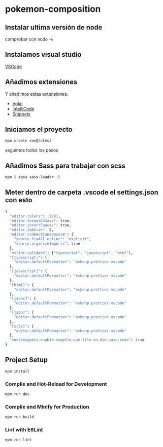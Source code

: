 # pokemon-composition

## Instalar ultima versión de node

comprobar con node -v

## Instalamos visual studio

[VSCode](https://code.visualstudio.com/)

## Añadimos extensiones

Y añadimos estas extensiones:

- [Volar](https://marketplace.visualstudio.com/items?itemName=Vue.volar)
- [IntelliCode](https://marketplace.visualstudio.com/items?itemName=VisualStudioExptTeam.vscodeintellicode)
- [Snippets](https://marketplace.visualstudio.com/items?itemName=sdras.vue-vscode-snippets)

## Iniciamos el proyecto

```sh
npm create vue@latest
```

seguimos todos los pasos

## Añadimos Sass para trabajar con scss

```sh
npm i sass sass-loader -D
```

## Meter dentro de carpeta .vscode el settings.json con esto

```sh
{
  "editor.rulers": [120],
  "editor.formatOnSave": true,
  "editor.insertSpaces": true,
  "editor.tabSize": 2,
  "editor.codeActionsOnSave": {
    "source.fixAll.eslint": "explicit",
    "source.organizeImports": true
  },
  "eslint.validate": ["typescript", "javascript", "html"],
  "[typescript]": {
    "editor.defaultFormatter": "esbenp.prettier-vscode"
  },
  "[javascript]": {
    "editor.defaultFormatter": "esbenp.prettier-vscode"
  },
  "[html]": {
    "editor.defaultFormatter": "esbenp.prettier-vscode"
  },
  "[jsonc]": {
    "editor.defaultFormatter": "esbenp.prettier-vscode"
  },
  "[json]": {
    "editor.defaultFormatter": "esbenp.prettier-vscode"
  },
  "[scss]": {
    "editor.defaultFormatter": "esbenp.prettier-vscode"
  },
  "vue3snippets.enable-compile-vue-file-on-did-save-code": true
}
```

## Project Setup

```sh
npm install
```

### Compile and Hot-Reload for Development

```sh
npm run dev
```

### Compile and Minify for Production

```sh
npm run build
```

### Lint with [ESLint](https://eslint.org/)

```sh
npm run lint
```
